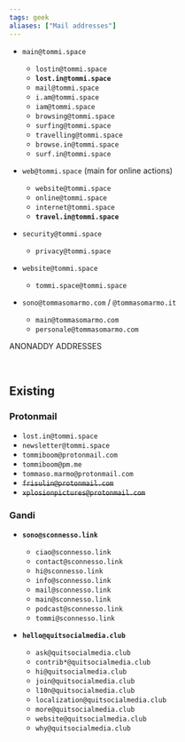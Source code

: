 ```yaml
---
tags: geek
aliases: ["Mail addresses"]
---
```

- `main@tommi.space`
	- `lostin@tommi.space`
	- **`lost.in@tommi.space`**
	- `mail@tommi.space`
	- `i.am@tommi.space`
	- `iam@tommi.space`
	- `browsing@tommi.space`
	- `surfing@tommi.space`
	- `travelling@tommi.space`
	- `browse.in@tommi.space`
	- `surf.in@tommi.space`
- `web@tommi.space` (main for online actions)
	- `website@tommi.space`
	- `online@tommi.space`
	- `internet@tommi.space`
	- **`travel.in@tommi.space`**
- `security@tommi.space`
	- `privacy@tommi.space`
- `website@tommi.space`
	- `tommi.space@tommi.space`

- `sono@tommasomarmo.com` / `@tommasomarmo.it`
  - `main@tommasomarmo.com`
  - `personale@tommasomarmo.com`

ANONADDY ADDRESSES

<br>

## Existing

### Protonmail

- `lost.in@tommi.space`
- `newsletter@tommi.space`
- `tommiboom@protonmail.com`
- `tommiboom@pm.me`
- `tommaso.marmo@protonmail.com`
- ~~`frisulin@protonmail.com`~~
- ~~`xplosionpictures@protonmail.com`~~

### Gandi

- **`sono@sconnesso.link`**
	- `ciao@sconnesso.link`
	- `contact@sconnesso.link`
	- `hi@sconnesso.link`
	- `info@sconnesso.link`
	- `mail@sconnesso.link`
	- `main@sconnesso.link`
	- `podcast@sconnesso.link`
	- `tommi@sconnesso.link`

- **`hello@quitsocialmedia.club`**
	- `ask@quitsocialmedia.club`
	- `contrib*@quitsocialmedia.club`
	- `hi@quitsocialmedia.club`
	- `join@quitsocialmedia.club`
	- `l10n@quitsocialmedia.club`
	- `localization@quitsocialmedia.club`
	- `more@quitsocialmedia.club`
	- `website@quitsocialmedia.club`
	- `why@quitsocialmedia.club`
